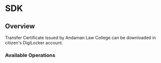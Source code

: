 # SDK

## Overview

Transfer Certificate issued by Andaman Law College can be downloaded in citizen's DigiLocker account.

### Available Operations

